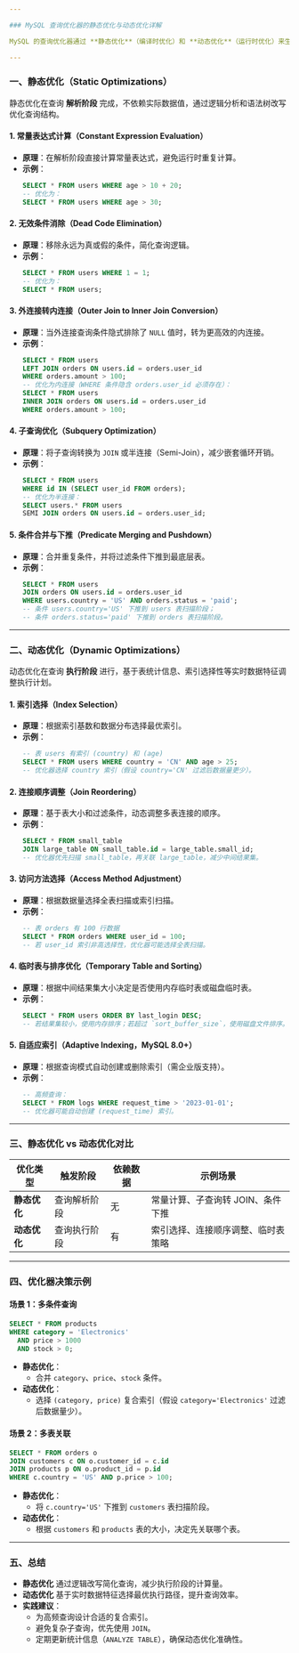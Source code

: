 ```yaml
---

### MySQL 查询优化器的静态优化与动态优化详解

MySQL 的查询优化器通过 **静态优化**（编译时优化）和 **动态优化**（运行时优化）来生成高效的执行计划。以下从两种优化的类型、原理、示例展开说明：

---
```


### **一、静态优化（Static Optimizations）**
静态优化在查询 **解析阶段** 完成，不依赖实际数据值，通过逻辑分析和语法树改写优化查询结构。

#### **1. 常量表达式计算（Constant Expression Evaluation）**
- **原理**：在解析阶段直接计算常量表达式，避免运行时重复计算。  
- **示例**：
  ```sql
  SELECT * FROM users WHERE age > 10 + 20;
  -- 优化为：
  SELECT * FROM users WHERE age > 30;
  ```

#### **2. 无效条件消除（Dead Code Elimination）**
- **原理**：移除永远为真或假的条件，简化查询逻辑。  
- **示例**：
  ```sql
  SELECT * FROM users WHERE 1 = 1;
  -- 优化为：
  SELECT * FROM users;
  ```

#### **3. 外连接转内连接（Outer Join to Inner Join Conversion）**
- **原理**：当外连接查询条件隐式排除了 `NULL` 值时，转为更高效的内连接。  
- **示例**：
  ```sql
  SELECT * FROM users
  LEFT JOIN orders ON users.id = orders.user_id
  WHERE orders.amount > 100;
  -- 优化为内连接（WHERE 条件隐含 orders.user_id 必须存在）：
  SELECT * FROM users
  INNER JOIN orders ON users.id = orders.user_id
  WHERE orders.amount > 100;
  ```

#### **4. 子查询优化（Subquery Optimization）**
- **原理**：将子查询转换为 `JOIN` 或半连接（Semi-Join），减少嵌套循环开销。  
- **示例**：
  ```sql
  SELECT * FROM users
  WHERE id IN (SELECT user_id FROM orders);
  -- 优化为半连接：
  SELECT users.* FROM users
  SEMI JOIN orders ON users.id = orders.user_id;
  ```

#### **5. 条件合并与下推（Predicate Merging and Pushdown）**
- **原理**：合并重复条件，并将过滤条件下推到最底层表。  
- **示例**：
  ```sql
  SELECT * FROM users
  JOIN orders ON users.id = orders.user_id
  WHERE users.country = 'US' AND orders.status = 'paid';
  -- 条件 users.country='US' 下推到 users 表扫描阶段；
  -- 条件 orders.status='paid' 下推到 orders 表扫描阶段。
  ```

---

### **二、动态优化（Dynamic Optimizations）**
动态优化在查询 **执行阶段** 进行，基于表统计信息、索引选择性等实时数据特征调整执行计划。

#### **1. 索引选择（Index Selection）**
- **原理**：根据索引基数和数据分布选择最优索引。  
- **示例**：
  ```sql
  -- 表 users 有索引 (country) 和 (age)
  SELECT * FROM users WHERE country = 'CN' AND age > 25;
  -- 优化器选择 country 索引（假设 country='CN' 过滤后数据量更少）。
  ```

#### **2. 连接顺序调整（Join Reordering）**
- **原理**：基于表大小和过滤条件，动态调整多表连接的顺序。  
- **示例**：
  ```sql
  SELECT * FROM small_table
  JOIN large_table ON small_table.id = large_table.small_id;
  -- 优化器优先扫描 small_table，再关联 large_table，减少中间结果集。
  ```

#### **3. 访问方法选择（Access Method Adjustment）**
- **原理**：根据数据量选择全表扫描或索引扫描。  
- **示例**：
  ```sql
  -- 表 orders 有 100 行数据
  SELECT * FROM orders WHERE user_id = 100;
  -- 若 user_id 索引非高选择性，优化器可能选择全表扫描。
  ```

#### **4. 临时表与排序优化（Temporary Table and Sorting）**
- **原理**：根据中间结果集大小决定是否使用内存临时表或磁盘临时表。  
- **示例**：
  ```sql
  SELECT * FROM users ORDER BY last_login DESC;
  -- 若结果集较小，使用内存排序；若超过 `sort_buffer_size`，使用磁盘文件排序。
  ```

#### **5. 自适应索引（Adaptive Indexing，MySQL 8.0+）**
- **原理**：根据查询模式自动创建或删除索引（需企业版支持）。  
- **示例**：
  ```sql
  -- 高频查询：
  SELECT * FROM logs WHERE request_time > '2023-01-01';
  -- 优化器可能自动创建 (request_time) 索引。
  ```

---

### **三、静态优化 vs 动态优化对比**

| 优化类型     | 触发阶段       | 依赖数据 | 示例场景                         |
|--------------|----------------|----------|----------------------------------|
| **静态优化** | 查询解析阶段   | 无       | 常量计算、子查询转 JOIN、条件下推 |
| **动态优化** | 查询执行阶段   | 有       | 索引选择、连接顺序调整、临时表策略 |

---

### **四、优化器决策示例**

#### **场景 1：多条件查询**
```sql
SELECT * FROM products 
WHERE category = 'Electronics' 
  AND price > 1000 
  AND stock > 0;
```
- **静态优化**：  
  - 合并 `category`、`price`、`stock` 条件。  
- **动态优化**：  
  - 选择 `(category, price)` 复合索引（假设 `category='Electronics'` 过滤后数据量少）。  

#### **场景 2：多表关联**
```sql
SELECT * FROM orders o
JOIN customers c ON o.customer_id = c.id
JOIN products p ON o.product_id = p.id
WHERE c.country = 'US' AND p.price > 100;
```
- **静态优化**：  
  - 将 `c.country='US'` 下推到 `customers` 表扫描阶段。  
- **动态优化**：  
  - 根据 `customers` 和 `products` 表的大小，决定先关联哪个表。  

---

### **五、总结**
- **静态优化** 通过逻辑改写简化查询，减少执行阶段的计算量。  
- **动态优化** 基于实时数据特征选择最优执行路径，提升查询效率。  
- **实践建议**：  
  - 为高频查询设计合适的复合索引。  
  - 避免复杂子查询，优先使用 `JOIN`。  
  - 定期更新统计信息（`ANALYZE TABLE`），确保动态优化准确性。